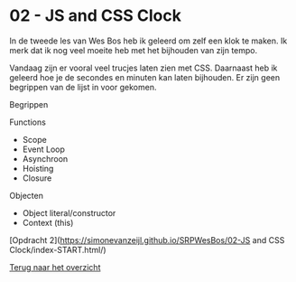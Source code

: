 # 02 - JS and CSS Clock

In de tweede les van Wes Bos heb ik geleerd om zelf een klok te maken. Ik merk dat ik nog veel moeite heb met het bijhouden van zijn tempo. 

Vandaag zijn er vooral veel trucjes laten zien met CSS. Daarnaast heb ik geleerd hoe je de secondes en minuten kan laten bijhouden. Er zijn geen begrippen van de lijst in voor gekomen. 

Begrippen

Functions
-	Scope
-	Event Loop
-	Asynchroon
-	Hoisting
-	Closure

Objecten
-	Object literal/constructor
-	Context (this)

[Opdracht 2](https://simonevanzeijl.github.io/SRPWesBos/02-JS and CSS Clock/index-START.html/)<br>

[Terug naar het overzicht](https://simonevanzeijl.github.io/SRPWesBos/)